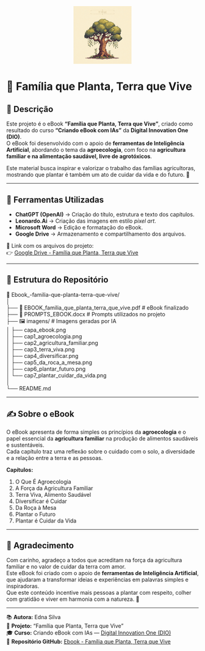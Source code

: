 <p align="center">
  <img src="capa_ebook.jpg" alt="Família que Planta, Terra que Vive" width="30%">
</p>

# 🌱 Família que Planta, Terra que Vive

## 📘 Descrição
Este projeto é o eBook **“Família que Planta, Terra que Vive”**, criado como resultado do curso **“Criando eBook com IAs”** da **Digital Innovation One (DIO)**.  
O eBook foi desenvolvido com o apoio de **ferramentas de Inteligência Artificial**, abordando o tema da **agroecologia**, com foco na **agricultura familiar e na alimentação saudável, livre de agrotóxicos**.  

Este material busca inspirar e valorizar o trabalho das famílias agricultoras, mostrando que plantar é também um ato de cuidar da vida e do futuro. 🌾  

---

## 🧠 Ferramentas Utilizadas
- **ChatGPT (OpenAI)** → Criação do título, estrutura e texto dos capítulos.  
- **Leonardo.Ai** → Criação das imagens em estilo *pixel art*.  
- **Microsoft Word** → Edição e formatação do eBook.  
- **Google Drive** → Armazenamento e compartilhamento dos arquivos.

📎 Link com os arquivos do projeto:  
👉 [Google Drive - Família que Planta, Terra que Vive](https://drive.google.com/drive/folders/1V0nNo9v5tL5NC8a_iEAdOJEqoLVK6c-F?usp=sharing)

---

## 📂 Estrutura do Repositório
📘 Ebook_-familia-que-planta-terra-que-vive/  
│  
├── 📄 EBOOK_familia_que_planta_terra_que_vive.pdf     # eBook finalizado  
├── 📄 PROMPTS_EBOOK.docx                              # Prompts utilizados no projeto  
├── 🖼️ imagens/                                        # Imagens geradas por IA  
│   ├── capa_ebook.png  
│   ├── cap1_agroecologia.png  
│   ├── cap2_agricultura_familiar.png  
│   ├── cap3_terra_viva.png  
│   ├── cap4_diversificar.png  
│   ├── cap5_da_roca_a_mesa.png  
│   ├── cap6_plantar_futuro.png  
│   └── cap7_plantar_cuidar_da_vida.png  
│  
└── README.md  

---

## ✍️ Sobre o eBook
O eBook apresenta de forma simples os princípios da **agroecologia** e o papel essencial da **agricultura familiar** na produção de alimentos saudáveis e sustentáveis.  
Cada capítulo traz uma reflexão sobre o cuidado com o solo, a diversidade e a relação entre a terra e as pessoas.  

**Capítulos:**
1. O Que É Agroecologia  
2. A Força da Agricultura Familiar  
3. Terra Viva, Alimento Saudável  
4. Diversificar é Cuidar  
5. Da Roça à Mesa  
6. Plantar o Futuro  
7. Plantar é Cuidar da Vida  

---

## 💚 Agradecimento
Com carinho, agradeço a todos que acreditam na força da agricultura familiar e no valor de cuidar da terra com amor.  
Este eBook foi criado com o apoio de **ferramentas de Inteligência Artificial**, que ajudaram a transformar ideias e experiências em palavras simples e inspiradoras.  
Que este conteúdo incentive mais pessoas a plantar com respeito, colher com gratidão e viver em harmonia com a natureza. 🌿  

---

📚 **Autora:** Edna Silva  
🌾 **Projeto:** “Família que Planta, Terra que Vive”  
🎓 **Curso:** Criando eBook com IAs — [Digital Innovation One (DIO)](https://www.dio.me/)  
📎 **Repositório GitHub:** [Ebook - Família que Planta, Terra que Vive](https://github.com/edna83490/Ebook_-familia-que-planta-terra-que-vive)
